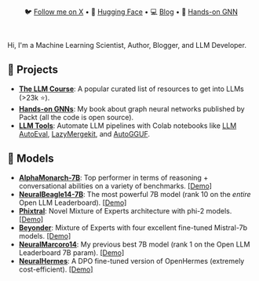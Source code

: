 <div align="center">
  <p align="center">
    🐦 <a href="https://twitter.com/maximelabonne">Follow me on X</a> • 
    🤗 <a href="https://huggingface.co/mlabonne">Hugging Face</a> • 
    💻 <a href="https://mlabonne.github.io/blog">Blog</a> • 
    📙 <a href="https://github.com/PacktPublishing/Hands-On-Graph-Neural-Networks-Using-Python">Hands-on GNN</a>
  </p>
</div>
<br/>

Hi, I'm a Machine Learning Scientist, Author, Blogger, and LLM Developer.

## 💼 Projects

* [**The LLM Course**](https://github.com/mlabonne/llm-course): A popular curated list of resources to get into LLMs (>23k ⭐).
* [**Hands-on GNNs**](https://github.com/mlabonne/llm-course): My book about graph neural networks published by Packt (all the code is open source).
* [**LLM Tools**](https://github.com/mlabonne/llm-autoeval): Automate LLM pipelines with Colab notebooks like [LLM AutoEval](https://colab.research.google.com/drive/1Igs3WZuXAIv9X0vwqiE90QlEPys8e8Oa?usp=sharing), [LazyMergekit](https://colab.research.google.com/drive/1obulZ1ROXHjYLn6PPZJwRR6GzgQogxxb?usp=sharing), and [AutoGGUF](https://colab.research.google.com/drive/1P646NEg33BZy4BfLDNpTz0V0lwIU3CHu?usp=sharing).

## 🤗 Models

* [**AlphaMonarch-7B**](https://huggingface.co/mlabonne/AlphaMonarch-7B): Top performer in terms of reasoning + conversational abilities on a variety of benchmarks. [[Demo]](https://huggingface.co/spaces/mlabonne/AlphaMonarch-7B-GGUF-Chat)
* [**NeuralBeagle14-7B**](https://huggingface.co/mlabonne/NeuralBeagle14-7B): The most powerful 7B model (rank 10 on the *entire* Open LLM Leaderboard). [[Demo]](https://huggingface.co/spaces/mlabonne/NeuralBeagle14-7B-GGUF-Chat)
* [**Phixtral**](https://huggingface.co/mlabonne/phixtral-2x2_8): Novel Mixture of Experts architecture with phi-2 models. [[Demo]](https://huggingface.co/spaces/mlabonne/phixtral-chat)
* [**Beyonder**](https://huggingface.co/mlabonne/Beyonder-4x7B-v2): Mixture of Experts with four excellent fine-tuned Mistral-7b models. [[Demo]](https://huggingface.co/spaces/mlabonne/Beyonder-4x7B-v2-GGUF-Chat)
* [**NeuralMarcoro14**](https://huggingface.co/mlabonne/NeuralMarcoro14-7B): My previous best 7B model (rank 1 on the Open LLM Leaderboard 7B param). [[Demo]](https://huggingface.co/spaces/mlabonne/NeuralMarcoro14-7B-GGUF-Chat)
* [**NeuralHermes**](https://huggingface.co/mlabonne/NeuralHermes-2.5-Mistral-7B): A DPO fine-tuned version of OpenHermes (extremely cost-efficient). [[Demo]](https://huggingface.co/spaces/mlabonne/NeuralHermes-2.5-Mistral-7B-GGUF-Chat)
